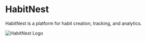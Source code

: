 # HabitNest
HabitNest is a platform for habit creation, tracking, and analytics.

![HabitNest Logo](https://example.com/habitnest-logo.png)
